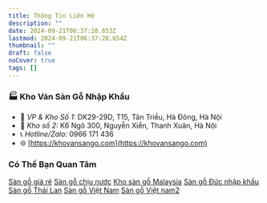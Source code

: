 ```yaml
---
title: Thông Tin Liên Hệ
description: ""
date: 2024-09-21T06:37:28.653Z
lastmod: 2024-09-21T06:37:28.654Z
thumbnail: ""
draft: false
noCover: true
tags: []
---
```


### 🏭 Kho Ván Sàn Gỗ Nhập Khẩu

- 📍  *VP & Kho Số 1:*  DK29-29D, T15, Tân Triều, Hà Đông, Hà Nội
- 📍 *Kho số 2:*  K6 Ngõ 300, Nguyễn Xiển, Thanh Xuân, Hà Nội
- 📞 *Hotline/Zalo:*  0966 171 436
- 🌐 [https://khovansango.com](https://khovansango.com)


### Có Thể Bạn Quan Tâm
[Sàn gỗ giá rẻ](/san-go-cong-nghiep/san-go-gia-re/)
[Sàn gỗ chịu nước](/san-go-cong-nghiep/san-go-chiu-nuoc/)
[Kho sàn gỗ Malaysia](/san-go-cong-nghiep/kho-san-go-malaysia/)
[Sàn gỗ Đức nhập khẩu](/san-go-cong-nghiep/san-go-duc-nhap-khau/)
[Sàn gỗ Thái Lan](/san-go-cong-nghiep/san-go-thai-lan/)
[Sàn gỗ Việt Nam](/san-go-cong-nghiep/san-go-viet-nam/)
[Sàn gỗ Việt nam2](/san-go-cong-nghiep/san-go-duc-nhap-khau/)



